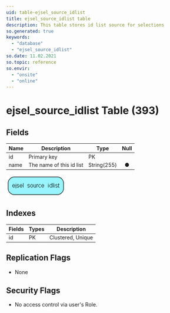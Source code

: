 ```yaml
---
uid: table-ejsel_source_idlist
title: ejsel_source_idlist table
description: This table stores id list source for selections
so.generated: true
keywords:
  - "database"
  - "ejsel_source_idlist"
so.date: 11.02.2021
so.topic: reference
so.envir:
  - "onsite"
  - "online"
---
```


# ejsel\_source\_idlist Table (393)

## Fields

| Name | Description | Type | Null |
|------|-------------|------|:----:|
|id|Primary key|PK| |
|name|The name of this id list|String(255)|&#x25CF;|


![ejsel_source_idlist table relationship diagram](./media/ejsel_source_idlist.png)

## Indexes

| Fields | Types | Description |
|--------|-------|-------------|
|id |PK |Clustered, Unique |

## Replication Flags

* None

## Security Flags

* No access control via user's Role.


